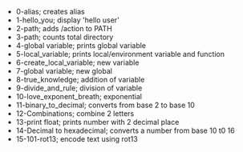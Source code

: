 - 0-alias; creates alias
- 1-hello_you; display 'hello user'
- 2-path; adds /action to PATH
- 3-path; counts total directory
- 4-global variable; prints global variable
- 5-local_variable; prints local/environment variable and function
- 6-create_local_variable; new variable
- 7-global variable; new global
- 8-true_knowledge; addition of variable
- 9-divide_and_rule; division of variable
- 10-love_exponent_breath; exponential
- 11-binary_to_decimal; converts from base 2 to base 10
- 12-Combinations; combine 2 letters
- 13-print float; prints number with 2 decimal place
- 14-Decimal to hexadecimal; converts a number from base 10 t0 16
- 15-101-rot13; encode text using rot13

